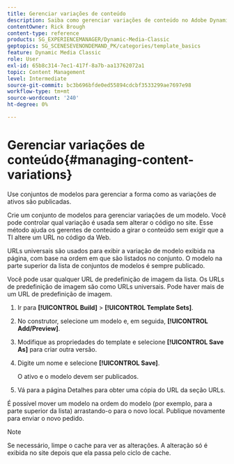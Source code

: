 ```yaml
---
title: Gerenciar variações de conteúdo
description: Saiba como gerenciar variações de conteúdo no Adobe Dynamic Media Classic.
contentOwner: Rick Brough
content-type: reference
products: SG_EXPERIENCEMANAGER/Dynamic-Media-Classic
geptopics: SG_SCENESEVENONDEMAND_PK/categories/template_basics
feature: Dynamic Media Classic
role: User
exl-id: 65b8c314-7ec1-417f-8a7b-aa13762072a1
topic: Content Management
level: Intermediate
source-git-commit: bc3b696bfde0ed55894cdcbf3533299ae7697e98
workflow-type: tm+mt
source-wordcount: '240'
ht-degree: 0%

---
```


# Gerenciar variações de conteúdo{#managing-content-variations}

Use conjuntos de modelos para gerenciar a forma como as variações de ativos são publicadas.

Crie um conjunto de modelos para gerenciar variações de um modelo. Você pode controlar qual variação é usada sem alterar o código no site. Esse método ajuda os gerentes de conteúdo a girar o conteúdo sem exigir que a TI altere um URL no código da Web.

URLs universais são usados para exibir a variação de modelo exibida na página, com base na ordem em que são listados no conjunto. O modelo na parte superior da lista de conjuntos de modelos é sempre publicado.

Você pode usar qualquer URL de predefinição de imagem da lista. Os URLs de predefinição de imagem são como URLs universais. Pode haver mais de um URL de predefinição de imagem.

1. Ir para **[!UICONTROL Build]** > **[!UICONTROL Template Sets]**.
1. No construtor, selecione um modelo e, em seguida, **[!UICONTROL Add/Preview]**.
1. Modifique as propriedades do template e selecione **[!UICONTROL Save As]** para criar outra versão.
1. Digite um nome e selecione **[!UICONTROL Save]**.

   O ativo e o modelo devem ser publicados.

1. Vá para a página Detalhes para obter uma cópia do URL da seção URLs.

É possível mover um modelo na ordem do modelo (por exemplo, para a parte superior da lista) arrastando-o para o novo local. Publique novamente para enviar o novo pedido.

>[!NOTE]
>
>Se necessário, limpe o cache para ver as alterações. A alteração só é exibida no site depois que ela passa pelo ciclo de cache.
